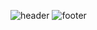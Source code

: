 ![header](https://capsule-render.vercel.app/api?type=waving&color=gradient&height=350&section=header&text=Tae%20Jun's&desc=GitHub&fontSize=90&fontColor=eeeee&fontAlignY=45)
![footer](https://capsule-render.vercel.app/api?section=footer)
